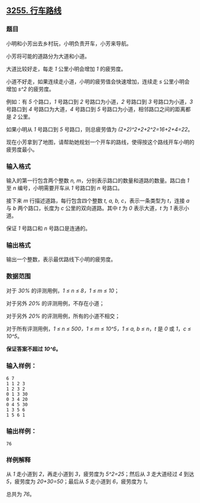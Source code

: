 ## [3255. 行车路线](https://www.acwing.com/problem/content/3258/)

### 题目

小明和小芳出去乡村玩，小明负责开车，小芳来导航。

小芳将可能的道路分为大道和小道。

大道比较好走，每走 *1* 公里小明会增加 *1* 的疲劳度。

小道不好走，如果连续走小道，小明的疲劳值会快速增加，连续走 *s* 公里小明会增加 *s^2* 的疲劳度。

例如：有 *5* 个路口，*1* 号路口到 *2* 号路口为小道，*2* 号路口到 *3* 号路口为小道，*3* 号路口到 *4* 号路口为大道，*4* 号路口到 *5* 号路口为小道，相邻路口之间的距离都是 *2* 公里。

如果小明从 *1* 号路口到 *5* 号路口，则总疲劳值为 *(2+2)^2+2+2^2=16+2+4=22*。

现在小芳拿到了地图，请帮助她规划一个开车的路线，使得按这个路线开车小明的疲劳度最小。

### 输入格式

输入的第一行包含两个整数 *n, m*，分别表示路口的数量和道路的数量。路口由 *1* 至 *n* 编号，小明需要开车从 *1* 号路口到 *n* 号路口。

接下来 *m* 行描述道路，每行包含四个整数 *t, a, b, c*，表示一条类型为 *t*，连接 *a* 与 *b* 两个路口，长度为 *c* 公里的双向道路。其中 *t* 为 *0* 表示大道，*t* 为 *1* 表示小道。

保证 *1* 号路口和 *n* 号路口是连通的。

### 输出格式

输出一个整数，表示最优路线下小明的疲劳度。

### 数据范围

对于 *30%* 的评测用例，*1 ≤ n ≤ 8，1 ≤ m ≤ 10*；

对于另外 *20%* 的评测用例，不存在小道；

对于另外 *20%* 的评测用例，所有的小道不相交；

对于所有评测用例，*1 ≤ n ≤ 500，1 ≤ m ≤ 10^5，1 ≤ a, b ≤ n*，*t* 是 *0* 或 *1*，*c ≤ 10^5*。

**保证答案不超过 *10^6*。**

### 输入样例：

```
6 7
1 1 2 3
1 2 3 2
0 1 3 30
0 3 4 20
0 4 5 30
1 3 5 6
1 5 6 1
```

### 输出样例：

```
76
```

### 样例解释

从 *1* 走小道到 *2*，再走小道到 *3*，疲劳度为 *5^2=25*；然后从 *3* 走大道经过 *4* 到达 *5*，疲劳度为 *20+30=50*；最后从 *5* 走小道到 *6*，疲劳度为 *1*。

总共为 *76*。
